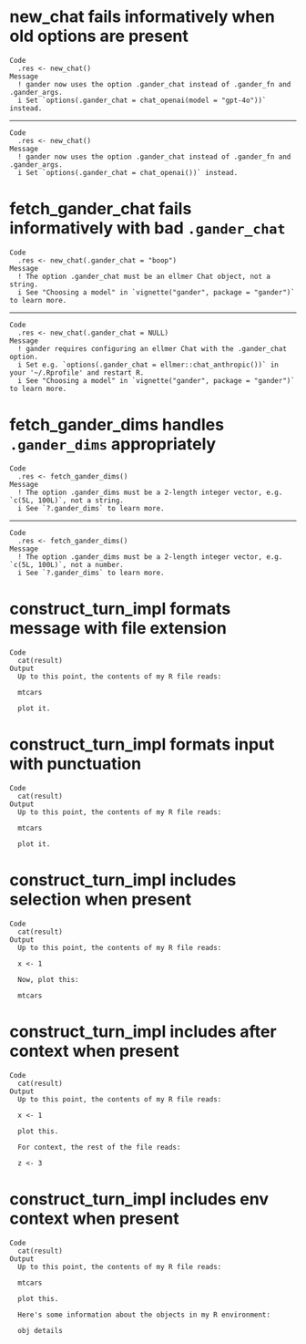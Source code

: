 # new_chat fails informatively when old options are present

    Code
      .res <- new_chat()
    Message
      ! gander now uses the option .gander_chat instead of .gander_fn and .gander_args.
      i Set `options(.gander_chat = chat_openai(model = "gpt-4o"))` instead.

---

    Code
      .res <- new_chat()
    Message
      ! gander now uses the option .gander_chat instead of .gander_fn and .gander_args.
      i Set `options(.gander_chat = chat_openai())` instead.

# fetch_gander_chat fails informatively with bad `.gander_chat`

    Code
      .res <- new_chat(.gander_chat = "boop")
    Message
      ! The option .gander_chat must be an ellmer Chat object, not a string.
      i See "Choosing a model" in `vignette("gander", package = "gander")` to learn more.

---

    Code
      .res <- new_chat(.gander_chat = NULL)
    Message
      ! gander requires configuring an ellmer Chat with the .gander_chat option.
      i Set e.g. `options(.gander_chat = ellmer::chat_anthropic())` in your '~/.Rprofile' and restart R.
      i See "Choosing a model" in `vignette("gander", package = "gander")` to learn more.

# fetch_gander_dims handles `.gander_dims` appropriately

    Code
      .res <- fetch_gander_dims()
    Message
      ! The option .gander_dims must be a 2-length integer vector, e.g. `c(5L, 100L)`, not a string.
      i See `?.gander_dims` to learn more.

---

    Code
      .res <- fetch_gander_dims()
    Message
      ! The option .gander_dims must be a 2-length integer vector, e.g. `c(5L, 100L)`, not a number.
      i See `?.gander_dims` to learn more.

# construct_turn_impl formats message with file extension

    Code
      cat(result)
    Output
      Up to this point, the contents of my R file reads: 
      
      mtcars
      
      plot it.

# construct_turn_impl formats input with punctuation

    Code
      cat(result)
    Output
      Up to this point, the contents of my R file reads: 
      
      mtcars
      
      plot it.

# construct_turn_impl includes selection when present

    Code
      cat(result)
    Output
      Up to this point, the contents of my R file reads: 
      
      x <- 1
      
      Now, plot this: 
      
      mtcars

# construct_turn_impl includes after context when present

    Code
      cat(result)
    Output
      Up to this point, the contents of my R file reads: 
      
      x <- 1
      
      plot this.
      
      For context, the rest of the file reads: 
      
      z <- 3

# construct_turn_impl includes env context when present

    Code
      cat(result)
    Output
      Up to this point, the contents of my R file reads: 
      
      mtcars
      
      plot this.
      
      Here's some information about the objects in my R environment: 
      
      obj details

